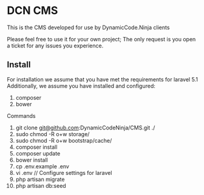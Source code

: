 # DCN CMS

This is the CMS developed for use by DynamicCode.Ninja clients

Please feel free to use it for your own project; The only request is you open a ticket for any issues you experience.

## Install
For installation we assume that you have met the requirements for laravel 5.1
Additionally, we assume you have installed and configured:

1. composer
1. bower

Commands

1. git clone git@github.com:DynamicCodeNinja/CMS.git ./
1. sudo chmod -R o+w storage/
1. sudo chmod -R o+w bootstrap/cache/
1. composer install
1. composer update
1. bower install
1. cp .env.example .env
1. vi .env // Configure settings for laravel
1. php artisan migrate
1. php artisan db:seed